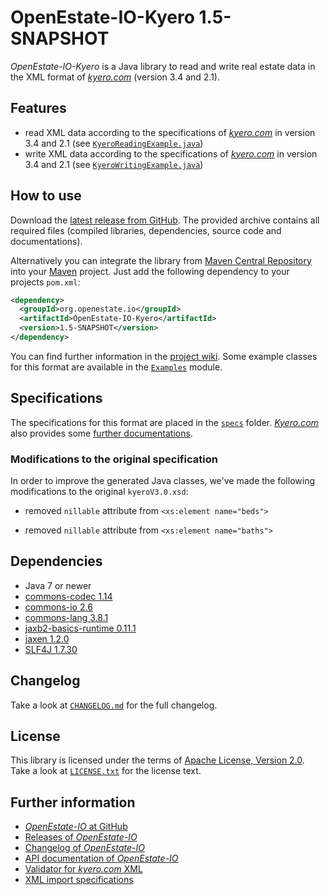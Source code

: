 OpenEstate-IO-Kyero 1.5-SNAPSHOT
================================

*OpenEstate-IO-Kyero* is a Java library to read and write real estate data in
the XML format of [*kyero.com*](https://www.kyero.com/) (version 3.4 and 2.1).


Features
--------

-   read XML data according to the specifications of
    [*kyero.com*](https://www.kyero.com/) in version 3.4 and 2.1
    (see [`KyeroReadingExample.java`](https://github.com/OpenEstate/OpenEstate-IO/blob/develop/Examples/src/main/java/org/openestate/io/examples/KyeroReadingExample.java))
-   write XML data according to the specifications of
    [*kyero.com*](https://www.kyero.com/) in version 3.4 and 2.1
    (see [`KyeroWritingExample.java`](https://github.com/OpenEstate/OpenEstate-IO/blob/develop/Examples/src/main/java/org/openestate/io/examples/KyeroWritingExample.java))


How to use
----------

Download the [latest release from GitHub](https://github.com/OpenEstate/OpenEstate-IO/releases/latest).
The provided archive contains all required files (compiled libraries,
dependencies, source code and documentations).

Alternatively you can integrate the library from
[Maven Central Repository](https://search.maven.org/#search|ga|1|org.openestate.io)
into your [Maven](https://maven.apache.org/) project. Just add the following
dependency to your projects `pom.xml`:

```xml
<dependency>
  <groupId>org.openestate.io</groupId>
  <artifactId>OpenEstate-IO-Kyero</artifactId>
  <version>1.5-SNAPSHOT</version>
</dependency>
```

You can find further information in the
[project wiki](https://github.com/OpenEstate/OpenEstate-IO/wiki/Usage-Kyero).
Some example classes for this format are available in the
[`Examples`](https://github.com/OpenEstate/OpenEstate-IO/tree/develop/Examples)
module.


Specifications
--------------

The specifications for this format are placed in the [`specs`](specs) folder.
[*Kyero.com*](https://www.kyero.com/) also provides some
[further documentations](https://help.kyero.com/article/354-xml-import-specification).


### Modifications to the original specification

In order to improve the generated Java classes, we've made the following
modifications to the original `kyeroV3.0.xsd`:

-   removed `nillable` attribute from `<xs:element name="beds">`

-   removed `nillable` attribute from `<xs:element name="baths">`


Dependencies
------------

-   Java 7 or newer
-   [commons-codec 1.14](https://commons.apache.org/proper/commons-codec/)
-   [commons-io 2.6](https://commons.apache.org/proper/commons-io/)
-   [commons-lang 3.8.1](https://commons.apache.org/proper/commons-lang/)
-   [jaxb2-basics-runtime 0.11.1](https://github.com/highsource/jaxb2-basics)
-   [jaxen 1.2.0](https://github.com/jaxen-xpath/jaxen)
-   [SLF4J 1.7.30](https://www.slf4j.org/)


Changelog
---------

Take a look at
[`CHANGELOG.md`](https://github.com/OpenEstate/OpenEstate-IO/blob/develop/CHANGELOG.md)
for the full changelog.


License
-------

This library is licensed under the terms of
[Apache License, Version 2.0](https://www.apache.org/licenses/LICENSE-2.0.html).
Take a look at
[`LICENSE.txt`](https://github.com/OpenEstate/OpenEstate-IO/blob/develop/LICENSE.txt)
for the license text.


Further information
-------------------

-   [*OpenEstate-IO* at GitHub](https://github.com/OpenEstate/OpenEstate-IO)
-   [Releases of *OpenEstate-IO*](https://github.com/OpenEstate/OpenEstate-IO/releases)
-   [Changelog of *OpenEstate-IO*](https://github.com/OpenEstate/OpenEstate-IO/blob/develop/CHANGELOG.md)
-   [API documentation of *OpenEstate-IO*](https://media.openestate.org/apidocs/OpenEstate-IO/)
-   [Validator for *kyero.com* XML](https://validator.openestate.org/)
-   [XML import specifications](https://help.kyero.com/estate-agents/xml-import-specification)
